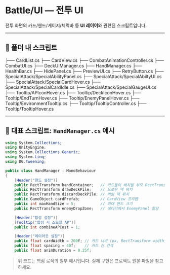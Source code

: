 # Battle/UI — 전투 UI

전투 화면의 카드/핸드/게이지/체력바 등 **UI 레이어**와 관련된 스크립트입니다.

---

## 📂 폴더 내 스크립트
 ├── CardList.cs
 ├── CardView.cs
 ├── CombatAnimationController.cs
 ├── CombatUI.cs
 ├── DeckUIManager.cs
 ├── HandManager.cs
 ├── HealthBar.cs
 ├── HidePanel.cs
 ├── PreviewUI.cs
 ├── RetryButton.cs
 ├── SpecialAttack/SpecialAbilityPanel.cs
 ├── SpecialAttack/SpecialAbiltyUI.cs
 ├── SpecialAttack/SpecialCardHover.cs
 ├── SpecialAttack/SpecialCardIdle.cs
 ├── SpecialAttack/SpecialGaugeUI.cs
 ├── Tooltip/APIconHover.cs
 ├── Tooltip/DeckIconHover.cs
 ├── Tooltip/EndTurnHover.cs
 ├── Tooltip/EnemyPanelHover.cs
 ├── Tooltip/EnvironmentTooltip.cs
 ├── Tooltip/TooltipController.cs
 ├── Tooltip/TooltipHover.cs

---

## 🔎 대표 스크립트: `HandManager.cs` 예시

```csharp
using System.Collections;
using UnityEngine;
using System.Collections.Generic;
using System.Linq;
using DG.Tweening;

public class HandManager : MonoBehaviour
{
    [Header("핸드 설정")] 
    public RectTransform handContainer;   // 카드들이 배치될 부모 RectTransform
    public RectTransform drawDeckPile;    // 드로우 덱 위치
    public RectTransform discardDeckPile; // 버림 덱 위치
    public GameObject cardPrefab;         // CardView 프리팹
    public int maxHandSize = 5;           // 최대 핸드 크기
    public RectTransform enemyDropZone;   // 에디터에서 EnemyPanel 할당

    [Header("합성 설정")]
    [Tooltip("합성 시 소모할 AP")]
    public int combineAPCost = 1;

    [Header("레이아웃 설정")] 
    public float cardWidth = 200f; // 카드 너비 (px, RectTransform width)
    public float spacing = 40f;    // 카드 간 간격
    public float animDuration = 0.25f;

```

> 위 코드는 핵심 로직의 일부 예시입니다. 실제 구현은 프로젝트 원본 파일을 참고하세요.
